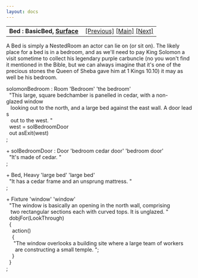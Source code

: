 ```yaml
---
layout: docs
---
```

<table width="100%" data-border="0" data-cellspacing="0"
data-cellpadding="3" data-bgcolor="#C0C0C0">
<colgroup>
<col style="width: 50%" />
<col style="width: 50%" />
</colgroup>
<tbody>
<tr>
<td style="text-align: left;"><strong>Bed : BasicBed, <a
href="surface.html">Surface</a><br />
</strong></td>
<td style="text-align: right;"><a
href="nominalplatform.html">[Previous]</a> <a
href="generalintroduction.html">[Main]</a> <a
href="chair.html">[Next]</a></td>
</tr>
</tbody>
</table>

  
A Bed is simply a NestedRoom an actor can lie on (or sit on). The likely
place for a bed is in a bedroom, and as we'll need to pay King Solomon a
visit sometime to collect his legendary purple carbuncle (no you won't
find it mentioned in the Bible, but we can always imagine that it's one
of the precious stones the Queen of Sheba gave him at 1 Kings 10.10) it
may as well be his bedroom.  
  
solomonBedroom : Room 'Bedroom' 'the bedroom'  
  "This large, square bedchamber is panelled in cedar, with a non-glazed window  
   looking out to the north, and a large bed against the east wall. A door leads  
   out to the west. "  
  west = solBedroomDoor  
  out asExit(west)  
;  
  
+ solBedroomDoor : Door 'bedroom cedar door' 'bedroom door'  
  "It's made of cedar. "  
;  
  
+ Bed, Heavy 'large bed' 'large bed'  
  "It has a cedar frame and an unsprung mattress. "  
;  
  
+ Fixture 'window' 'window'  
  "The window is basically an opening in the north wall, comprising  
   two rectangular sections each with curved tops. It is unglazed. "  
  dobjFor(LookThrough)  
  {  
    action()  
    {  
     "The window overlooks a building site where a large team of workers  
      are constructing a small temple. ";  
    }  
  }  
;  
  
  
